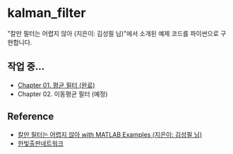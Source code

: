 # kalman_filter
 "칼만 필터는 어렵지 않아 (지은이: 김성필 님)"에서 소개된 예제 코드를 파이썬으로 구현합니다.

## 작업 중...
 - [Chapter 01. 평균 필터 (완료)](./Ch01.AverageFilter)
 - Chapter 02. 이동평균 필터 (예정)




## Reference
 * [칼만 필터는 어렵지 않아 with MATLAB Examples (지은이: 김성필 님)](http://www.kyobobook.co.kr/product/detailViewKor.laf?ejkGb=KOR&mallGb=KOR&barcode=9791156644415&orderClick=LEA&Kc=)
 * [한빛출판네트워크](http://www.hanbit.co.kr)
